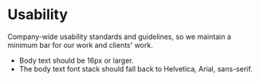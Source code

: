 # Usability

Company-wide usability standards and guidelines, so we maintain a minimum bar for our work and clients' work.

  * Body text should be 16px or larger.
  * The body text font stack should fall back to Helvetica, Arial, sans-serif.

